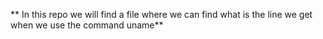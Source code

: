 ** In this repo we will find a file where we can find what is the line we get when we use the command uname**
